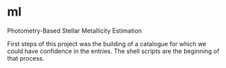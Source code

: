 # ml
Photometry-Based Stellar Metallicity Estimation

First steps of this project was the building of a catalogue for which we could have confidence in the entries. The shell scripts are the beginning of that process.
